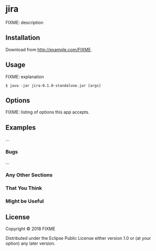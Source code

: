 # jira

FIXME: description

## Installation

Download from http://example.com/FIXME.

## Usage

FIXME: explanation

    $ java -jar jira-0.1.0-standalone.jar [args]

## Options

FIXME: listing of options this app accepts.

## Examples

...

### Bugs

...

### Any Other Sections
### That You Think
### Might be Useful

## License

Copyright © 2018 FIXME

Distributed under the Eclipse Public License either version 1.0 or (at
your option) any later version.
